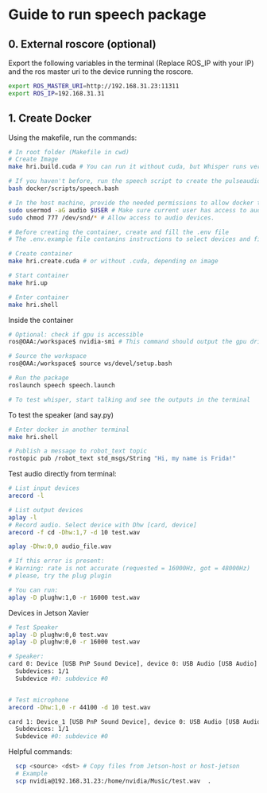 # Guide to run speech package


## 0. External roscore (optional)
Export the following variables in the terminal (Replace ROS_IP with your IP) and the ros master uri to the device running the roscore.

```bash
export ROS_MASTER_URI=http://192.168.31.23:11311
export ROS_IP=192.168.31.31
```


## 1. Create Docker

Using the makefile, run the commands:
```bash
# In root folder (Makefile in cwd)
# Create Image
make hri.build.cuda # You can run it without cuda, but Whisper runs very slow

# If you haven't before, run the speech script to create the pulseaudio socket
bash docker/scripts/speech.bash

# In the host machine, provide the needed permissions to allow docker to access devices using a non-root user
sudo usermod -aG audio $USER # Make sure current user has access to audio resources.
sudo chmod 777 /dev/snd/* # Allow access to audio devices.

# Before creating the container, create and fill the .env file
# The .env.example file contanins instructions to select devices and filling variables

# Create container
make hri.create.cuda # or without .cuda, depending on image

# Start container
make hri.up

# Enter container
make hri.shell

```

Inside the container

```bash
# Optional: check if gpu is accessible
ros@OAA:/workspace$ nvidia-smi # This command should output the gpu driver version

# Source the workspace
ros@OAA:/workspace$ source ws/devel/setup.bash

# Run the package
roslaunch speech speech.launch

# To test whisper, start talking and see the outputs in the terminal
```

To test the speaker (and say.py)
```bash
# Enter docker in another terminal
make hri.shell

# Publish a message to robot_text topic
rostopic pub /robot_text std_msgs/String "Hi, my name is Frida!"

```


Test audio directly from terminal:
```bash
# List input devices
arecord -l 

# List output devices
aplay -l 
# Record audio. Select device with Dhw [card, device]
arecord -f cd -Dhw:1,7 -d 10 test.wav

aplay -Dhw:0,0 audio_file.wav

# If this error is present: 
# Warning: rate is not accurate (requested = 16000Hz, got = 48000Hz)
# please, try the plug plugin

# You can run:
aplay -D plughw:1,0 -r 16000 test.wav

```

Devices in Jetson Xavier


```bash
# Test Speaker
aplay -D plughw:0,0 test.wav
aplay -D plughw:0,0 -r 16000 test.wav

# Speaker:
card 0: Device [USB PnP Sound Device], device 0: USB Audio [USB Audio]
  Subdevices: 1/1
  Subdevice #0: subdevice #0


# Test microphone
arecord -Dhw:1,0 -r 44100 -d 10 test.wav

card 1: Device_1 [USB PnP Sound Device], device 0: USB Audio [USB Audio]
  Subdevices: 1/1
  Subdevice #0: subdevice #0
```

Helpful commands:

```bash
  scp <source> <dst> # Copy files from Jetson-host or host-jetson
  # Example
  scp nvidia@192.168.31.23:/home/nvidia/Music/test.wav  .
```